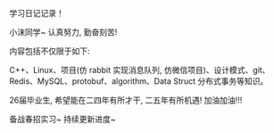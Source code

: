 学习日记记录！ 

小沫同学~ 认真努力, 勤奋刻苦!

内容包括不仅限于如下:

C++、Linux、项目(仿 rabbit 实现消息队列, 仿微信项目)、设计模式、git、Redis、MySQL、protobuf、algorithm、Data Struct 分布式事务等知识。

26届毕业生, 希望能在二四年有所才干, 二五年有所机遇! 加油加油!!!

备战春招实习~ 持续更新进度~

